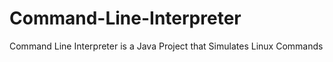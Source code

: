 # Command-Line-Interpreter
Command Line Interpreter is a Java Project that Simulates Linux Commands
